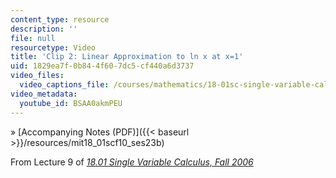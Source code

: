 ```yaml
---
content_type: resource
description: ''
file: null
resourcetype: Video
title: 'Clip 2: Linear Approximation to ln x at x=1'
uid: 1829ea7f-0b84-4f60-7dc5-cf440a6d3737
video_files:
  video_captions_file: /courses/mathematics/18-01sc-single-variable-calculus-fall-2010/unit-2-applications-of-differentiation/part-a-approximation-and-curve-sketching/session-23-linear-approximation/clip-2-linear-approximation-to-ln-x-at-x-1/BSAA0akmPEU.vtt
video_metadata:
  youtube_id: BSAA0akmPEU
---
```


» [Accompanying Notes (PDF)]({{< baseurl >}}/resources/mit18_01scf10_ses23b)

From Lecture 9 of [_18.01 Single Variable Calculus, Fall 2006_](/courses/18-01-single-variable-calculus-fall-2006/pages/video-lectures)